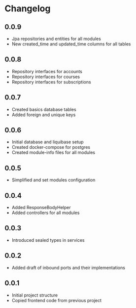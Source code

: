 # Changelog

## 0.0.9
 * Jpa repositories and entities for all modules
 * New created_time and updated_time columns for all tables

## 0.0.8
 * Repository interfaces for accounts
 * Repository interfaces for courses
 * Repository interfaces for subscriptions

## 0.0.7
 * Created basics database tables
 * Added foreign and unique keys

## 0.0.6
 * Initial database and liquibase setup
 * Created docker-compose for postgres
 * Created module-info files for all modules

## 0.0.5
 * Simplified and set modules configuration

## 0.0.4
 * Added ResponseBodyHelper
 * Added controllers for all modules  

## 0.0.3
 * Introduced sealed types in services 

## 0.0.2
 * Added draft of inbound ports and their implementations

## 0.0.1 
 * Initial project structure
 * Copied frontend code from previous project
